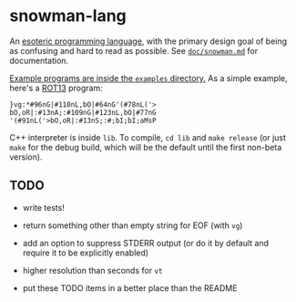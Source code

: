 # snowman-lang

An [esoteric programming language](http://esolangs.org), with the primary
design goal of being as confusing and hard to read as possible. See
[`doc/snowman.md`](https://github.com/KeyboardFire/snowman-lang/blob/master/doc/snowman.md)
for documentation.

[Example programs are inside the `examples`
directory.](https://github.com/KeyboardFire/snowman-lang/tree/master/examples)
As a simple example, here's a [ROT13](https://en.wikipedia.org/wiki/ROT13)
program:

    }vg:*#96nG|#110nL,bO|#64nG'(#78nL('>
    bO,oR|:#13nA;:#109nG|#123nL,bO|#77nG
    '(#91nL('>bO,oR|:#13nS;:#;bI;bI;aMsP

C++ interpreter is inside `lib`. To compile, `cd lib` and `make release` (or
just `make` for the debug build, which will be the default until the first
non-beta version).

## TODO

- write tests!

- return something other than empty string for EOF (with `vg`)

- add an option to suppress STDERR output (or do it by default and require it
  to be explicitly enabled)

- higher resolution than seconds for `vt`

- put these TODO items in a better place than the README
